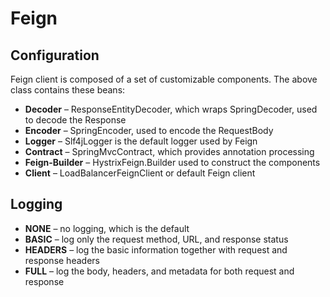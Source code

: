 # Feign

## Configuration
Feign client is composed of a set of customizable components.
The above class contains these beans:
- **Decoder** – ResponseEntityDecoder, which wraps SpringDecoder, used to decode the Response
- **Encoder** – SpringEncoder, used to encode the RequestBody
- **Logger** – Slf4jLogger is the default logger used by Feign
- **Contract** – SpringMvcContract, which provides annotation processing
- **Feign-Builder** – HystrixFeign.Builder used to construct the components
- **Client** – LoadBalancerFeignClient or default Feign client

## Logging
- **NONE** – no logging, which is the default
- **BASIC** – log only the request method, URL, and response status
- **HEADERS** – log the basic information together with request and response headers
- **FULL** – log the body, headers, and metadata for both request and response
